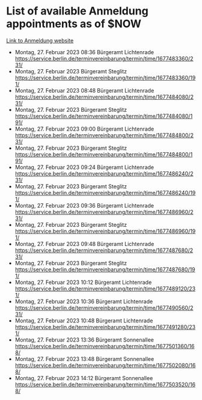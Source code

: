 # List of available Anmeldung appointments as of $NOW
[Link to Anmeldung website](https://service.berlin.de/terminvereinbarung/termin/tag.php?termin=1&anliegen[]=120686&dienstleisterlist=122210,122217,327316,122219,327312,122227,327314,122231,327346,122243,327348,122254,122252,329742,122260,329745,122262,329748,122271,327278,122273,327274,122277,327276,330436,122280,327294,122282,327290,122284,327292,122291,327270,122285,327266,122286,327264,122296,327268,150230,329760,122297,327286,122294,327284,122312,329763,122314,329775,122304,327330,122311,327334,122309,327332,317869,122281,327352,122279,329772,122283,122276,327324,122274,327326,122267,329766,122246,327318,122251,327320,122257,327322,122208,327298,122226,327300&herkunft=http%3A%2F%2Fservice.berlin.de%2Fdienstleistung%2F120686%2F)
- Montag, 27. Februar 2023 08:36 Bürgeramt Lichtenrade https://service.berlin.de/terminvereinbarung/termin/time/1677483360/231/
- Montag, 27. Februar 2023  Bürgeramt Steglitz https://service.berlin.de/terminvereinbarung/termin/time/1677483360/191/
- Montag, 27. Februar 2023 08:48 Bürgeramt Lichtenrade https://service.berlin.de/terminvereinbarung/termin/time/1677484080/231/
- Montag, 27. Februar 2023  Bürgeramt Steglitz https://service.berlin.de/terminvereinbarung/termin/time/1677484080/191/
- Montag, 27. Februar 2023 09:00 Bürgeramt Lichtenrade https://service.berlin.de/terminvereinbarung/termin/time/1677484800/231/
- Montag, 27. Februar 2023  Bürgeramt Steglitz https://service.berlin.de/terminvereinbarung/termin/time/1677484800/191/
- Montag, 27. Februar 2023 09:24 Bürgeramt Lichtenrade https://service.berlin.de/terminvereinbarung/termin/time/1677486240/231/
- Montag, 27. Februar 2023  Bürgeramt Steglitz https://service.berlin.de/terminvereinbarung/termin/time/1677486240/191/
- Montag, 27. Februar 2023 09:36 Bürgeramt Lichtenrade https://service.berlin.de/terminvereinbarung/termin/time/1677486960/231/
- Montag, 27. Februar 2023  Bürgeramt Steglitz https://service.berlin.de/terminvereinbarung/termin/time/1677486960/191/
- Montag, 27. Februar 2023 09:48 Bürgeramt Lichtenrade https://service.berlin.de/terminvereinbarung/termin/time/1677487680/231/
- Montag, 27. Februar 2023  Bürgeramt Steglitz https://service.berlin.de/terminvereinbarung/termin/time/1677487680/191/
- Montag, 27. Februar 2023 10:12 Bürgeramt Lichtenrade https://service.berlin.de/terminvereinbarung/termin/time/1677489120/231/
- Montag, 27. Februar 2023 10:36 Bürgeramt Lichtenrade https://service.berlin.de/terminvereinbarung/termin/time/1677490560/231/
- Montag, 27. Februar 2023 10:48 Bürgeramt Lichtenrade https://service.berlin.de/terminvereinbarung/termin/time/1677491280/231/
- Montag, 27. Februar 2023 13:36 Bürgeramt Sonnenallee https://service.berlin.de/terminvereinbarung/termin/time/1677501360/168/
- Montag, 27. Februar 2023 13:48 Bürgeramt Sonnenallee https://service.berlin.de/terminvereinbarung/termin/time/1677502080/168/
- Montag, 27. Februar 2023 14:12 Bürgeramt Sonnenallee https://service.berlin.de/terminvereinbarung/termin/time/1677503520/168/
